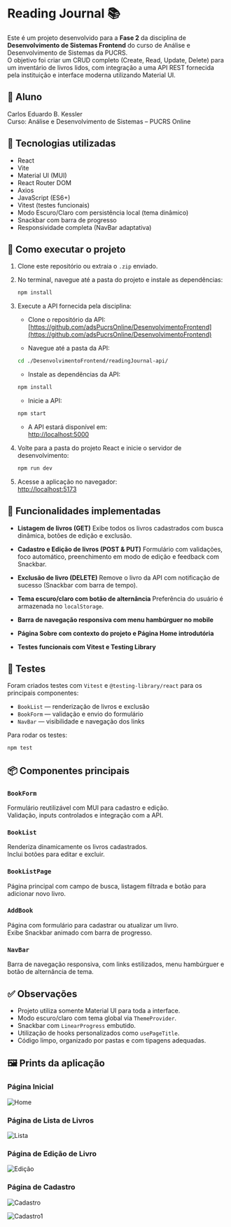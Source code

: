 # Reading Journal 📚

Este é um projeto desenvolvido para a **Fase 2** da disciplina de **Desenvolvimento de Sistemas Frontend** do curso de Análise e Desenvolvimento de Sistemas da PUCRS.  
O objetivo foi criar um CRUD completo (Create, Read, Update, Delete) para um inventário de livros lidos, com integração a uma API REST fornecida pela instituição e interface moderna utilizando Material UI.

## 👤 Aluno

Carlos Eduardo B. Kessler  
Curso: Análise e Desenvolvimento de Sistemas – PUCRS Online

## 🔧 Tecnologias utilizadas

- React
- Vite
- Material UI (MUI)
- React Router DOM
- Axios
- JavaScript (ES6+)
- Vitest (testes funcionais)
- Modo Escuro/Claro com persistência local (tema dinâmico)
- Snackbar com barra de progresso
- Responsividade completa (NavBar adaptativa)

## 🚀 Como executar o projeto

1. Clone este repositório ou extraia o `.zip` enviado.
2. No terminal, navegue até a pasta do projeto e instale as dependências:

   ```bash
   npm install
   ```

3. Execute a API fornecida pela disciplina:

   - Clone o repositório da API:  
     [https://github.com/adsPucrsOnline/DesenvolvimentoFrontend](https://github.com/adsPucrsOnline/DesenvolvimentoFrontend)

   - Navegue até a pasta da API:

   ```bash
   cd ./DesenvolvimentoFrontend/readingJournal-api/
   ```

   - Instale as dependências da API:

   ```bash
   npm install
   ```

   - Inicie a API:

   ```bash
   npm start
   ```

   - A API estará disponível em:  
     <http://localhost:5000>

4. Volte para a pasta do projeto React e inicie o servidor de desenvolvimento:

   ```bash
   npm run dev
   ```

5. Acesse a aplicação no navegador:  
   <http://localhost:5173>

## 🧩 Funcionalidades implementadas

- **Listagem de livros (GET)**
  Exibe todos os livros cadastrados com busca dinâmica, botões de edição e exclusão.

- **Cadastro e Edição de livros (POST & PUT)**
  Formulário com validações, foco automático, preenchimento em modo de edição e feedback com Snackbar.

- **Exclusão de livro (DELETE)**
  Remove o livro da API com notificação de sucesso (Snackbar com barra de tempo).

- **Tema escuro/claro com botão de alternância**
  Preferência do usuário é armazenada no `localStorage`.

- **Barra de navegação responsiva com menu hambúrguer no mobile**

- **Página Sobre com contexto do projeto e Página Home introdutória**

- **Testes funcionais com Vitest e Testing Library**

## 🧪 Testes

Foram criados testes com `Vitest` e `@testing-library/react` para os principais componentes:

- `BookList` — renderização de livros e exclusão
- `BookForm` — validação e envio do formulário
- `NavBar` — visibilidade e navegação dos links

Para rodar os testes:

```bash
npm test
```

## 📦 Componentes principais

### `BookForm`

Formulário reutilizável com MUI para cadastro e edição.  
Validação, inputs controlados e integração com a API.

### `BookList`

Renderiza dinamicamente os livros cadastrados.  
Inclui botões para editar e excluir.

### `BookListPage`

Página principal com campo de busca, listagem filtrada e botão para adicionar novo livro.

### `AddBook`

Página com formulário para cadastrar ou atualizar um livro.  
Exibe Snackbar animado com barra de progresso.

### `NavBar`

Barra de navegação responsiva, com links estilizados, menu hambúrguer e botão de alternância de tema.

## ✅ Observações

- Projeto utiliza somente Material UI para toda a interface.
- Modo escuro/claro com tema global via `ThemeProvider`.
- Snackbar com `LinearProgress` embutido.
- Utilização de hooks personalizados como `usePageTitle`.
- Código limpo, organizado por pastas e com tipagens adequadas.

## 🖼️ Prints da aplicação

### Página Inicial

![Home](./src/assets/home.png)

### Página de Lista de Livros

![Lista](./src/assets/lista.png)

### Página de Edição de Livro

![Edição](./src/assets/edicao.png)

### Página de Cadastro

![Cadastro](./src/assets/cadastro.png)

![Cadastro1](./src/assets/cadastro1.png)

